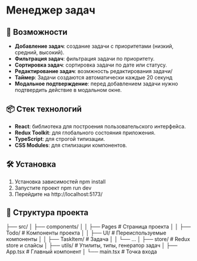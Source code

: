 # Менеджер задач


## 🚀 Возможности

- **Добавление задач**: создание задачи с приоритетами (низкий, средний, высокий).
- **Фильтрация задач**: фильтрация задачи по приоритету.
- **Сортировка задач**: сортировка задачи по дате или статусу.
- **Редактирование задач**: возмжность редактирования задачи/
- **Таймер**: Задачи создаются автоматически каждые 20 секунд
- **Модальное подтверждение**: перед добавлением задачи нужно подтвердить действие в модальном окне.

## 📦 Стек технологий

- **React**: библиотека для построения пользовательского интерфейса.
- **Redux Toolkit**: для глобального состояния приложения.
- **TypeScript**: для строгой типизации.
- **CSS Modules**: для стилизации компонентов.

## 🛠 Установка

1. Установка зависимостей npm install
2. Запустите проект npm run dev
3. Перейдите на http://localhost:5173/


## 🔧 Структура проекта


├── src/
│   ├── components/
│   │   ├── Pages             # Страница проекта
│   │   ├── Todo/             # Компоненты проекта
│   │   ├── UI/               # Переиспользуемые компоненты
│   │   ├── TaskItem/           # Задача
│   │   └── ...
│   ├── store/                  # Redux store и слайсы
│   ├── utils/                  # Утилиты, типы, генератор задач
│   ├── App.tsx                 # Главный компонент
│   └── main.tsx               # Точка входа


